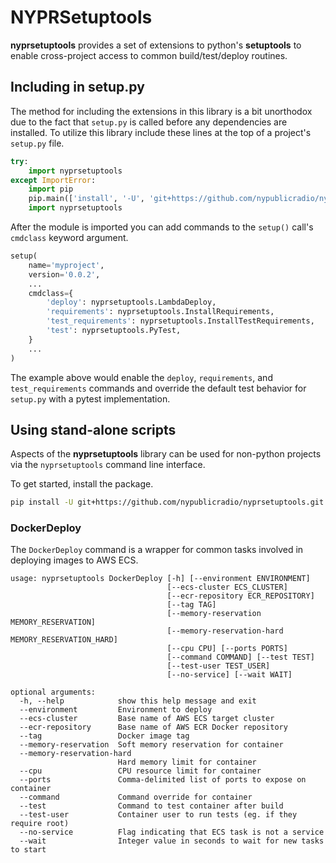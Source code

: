 # NYPRSetuptools

**nyprsetuptools** provides a set of extensions to python's **setuptools** to
enable cross-project access to common build/test/deploy routines.

## Including in setup.py

The method for including the extensions in this library is a bit unorthodox due
to the fact that `setup.py` is called before any dependencies are installed.
To utilize this library include these lines at the top of a project's `setup.py`
file.

```python
try:
    import nyprsetuptools
except ImportError:
    import pip
    pip.main(['install', '-U', 'git+https://github.com/nypublicradio/nyprsetuptools.git'])
    import nyprsetuptools
```

After the module is imported you can add commands to the `setup()` call's
`cmdclass` keyword argument.

```python
setup(
    name='myproject',
    version='0.0.2',
    ...
    cmdclass={
        'deploy': nyprsetuptools.LambdaDeploy,
        'requirements': nyprsetuptools.InstallRequirements,
        'test_requirements': nyprsetuptools.InstallTestRequirements,
        'test': nyprsetuptools.PyTest,
    }
    ...
)
```

The example above would enable the `deploy`, `requirements`, and `test_requirements`
commands and override the default test behavior for `setup.py` with a pytest implementation.

## Using stand-alone scripts

Aspects of the **nyprsetuptools** library can be used for non-python projects
via the `nyprsetuptools` command line interface.

To get started, install the package.

```bash
pip install -U git+https://github.com/nypublicradio/nyprsetuptools.git
```

### DockerDeploy

The `DockerDeploy` command is a wrapper for common tasks involved in deploying
images to AWS ECS.

```
usage: nyprsetuptools DockerDeploy [-h] [--environment ENVIRONMENT]
                                   [--ecs-cluster ECS_CLUSTER]
                                   [--ecr-repository ECR_REPOSITORY]
                                   [--tag TAG]
                                   [--memory-reservation MEMORY_RESERVATION]
                                   [--memory-reservation-hard MEMORY_RESERVATION_HARD]
                                   [--cpu CPU] [--ports PORTS]
                                   [--command COMMAND] [--test TEST]
                                   [--test-user TEST_USER]
                                   [--no-service] [--wait WAIT]

optional arguments:
  -h, --help            show this help message and exit
  --environment         Environment to deploy
  --ecs-cluster         Base name of AWS ECS target cluster
  --ecr-repository      Base name of AWS ECR Docker repository
  --tag                 Docker image tag
  --memory-reservation  Soft memory reservation for container
  --memory-reservation-hard
                        Hard memory limit for container
  --cpu                 CPU resource limit for container
  --ports               Comma-delimited list of ports to expose on container
  --command             Command override for container
  --test                Command to test container after build
  --test-user           Container user to run tests (eg. if they require root)
  --no-service          Flag indicating that ECS task is not a service
  --wait                Integer value in seconds to wait for new tasks to start
```
